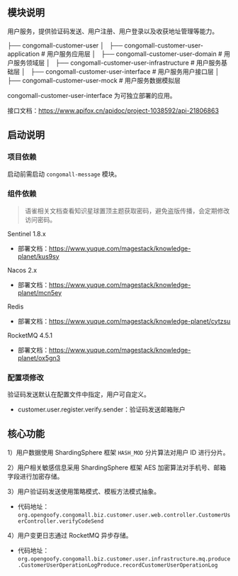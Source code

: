 
## 模块说明

用户服务，提供验证码发送、用户注册、用户登录以及收获地址管理等能力。

├── congomall-customer-user
│   ├── congomall-customer-user-application  # 用户服务应用层
│   ├── congomall-customer-user-domain  # 用户服务领域层
│   ├── congomall-customer-user-infrastructure  # 用户服务基础层
│   ├── congomall-customer-user-interface  # 用户服务用户接口层
│   ├── congomall-customer-user-mock  # 用户服务数据模拟层

congomall-customer-user-interface 为可独立部署的应用。

接口文档：https://www.apifox.cn/apidoc/project-1038592/api-21806863

## 启动说明

### 项目依赖

启动前需启动 `congomall-message` 模块。

### 组件依赖

> 语雀相关文档查看知识星球置顶主题获取密码，避免盗版传播，会定期修改访问密码。

Sentinel 1.8.x

- 部署文档：https://www.yuque.com/magestack/knowledge-planet/kus9sy

Nacos 2.x

- 部署文档：https://www.yuque.com/magestack/knowledge-planet/mcn5ey

Redis

- 部署文档：https://www.yuque.com/magestack/knowledge-planet/cytzsu

RocketMQ 4.5.1

- 部署文档：https://www.yuque.com/magestack/knowledge-planet/ox5gn3

### 配置项修改

验证码发送默认在配置文件中指定，用户可自定义。

- customer.user.register.verify.sender：验证码发送邮箱账户

## 核心功能

1）用户数据使用 ShardingSphere 框架 `HASH_MOD` 分片算法对用户 ID 进行分片。

2）用户相关敏感信息采用 ShardingSphere 框架 AES 加密算法对手机号、邮箱字段进行加密存储。

3）用户验证码发送使用策略模式、模板方法模式抽象。

- 代码地址：`org.opengoofy.congomall.biz.customer.user.web.controller.CustomerUserController.verifyCodeSend`

4）用户变更日志通过 RocketMQ 异步存储。

- 代码地址：`org.opengoofy.congomall.biz.customer.user.infrastructure.mq.produce.CustomerUserOperationLogProduce.recordCustomerUserOperationLog`
